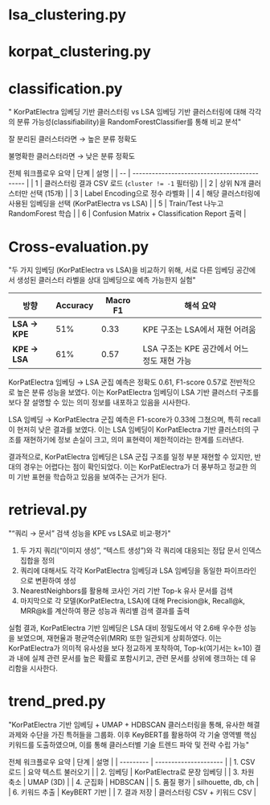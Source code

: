 # lsa_clustering.py


# korpat_clustering.py

# classification.py
" KorPatElectra 임베딩 기반 클러스터링 vs LSA 임베딩 기반 클러스터링에 대해 각각의 분류 가능성(classifiability)을 RandomForestClassifier를 통해 비교 분석"

잘 분리된 클러스터라면 → 높은 분류 정확도

불명확한 클러스터라면 → 낮은 분류 정확도

전체 워크플로우 요약
| 단계 | 설명                                           |
| -- | -------------------------------------------- |
| 1  | 클러스터링 결과 CSV 로드 (`cluster != -1` 필터링)        |
| 2  | 상위 N개 클러스터만 선택 (15개)                         |
| 3  | Label Encoding으로 정수 라벨화                      |
| 4  | 해당 클러스터링에 사용된 임베딩을 선택 (KorPatElectra vs LSA) |
| 5  | Train/Test 나누고 RandomForest 학습               |
| 6  | Confusion Matrix + Classification Report 출력  |

# Cross-evaluation.py
"두 가지 임베딩 (KorPatElectra vs LSA)을 비교하기 위해,
서로 다른 임베딩 공간에서 생성된 클러스터 라벨을 상대 임베딩으로 예측 가능한지 실험"

| 방향            | Accuracy | Macro F1 | 해석 요약                        |
| ------------- | -------- | -------- | ---------------------------- |
| **LSA → KPE** | 51%      | 0.33     | KPE 구조는 LSA에서 재현 어려움         |
| **KPE → LSA** | 61%      | 0.57     | LSA 구조는 KPE 공간에서 어느 정도 재현 가능 |

KorPatElectra 임베딩 → LSA 군집 예측은 정확도 0.61, F1-score 0.57로 전반적으로 높은 분류 성능을 보였다. 이는 KorPatElectra 임베딩이 LSA 기반 클러스터 구조를 보다 잘 설명할 수 있는 의미 정보를 내포하고 있음을 시사한다.

LSA 임베딩 → KorPatElectra 군집 예측은 F1-score가 0.33에 그쳤으며, 특히 recall이 현저히 낮은 결과를 보였다. 이는 LSA 임베딩이 KorPatElectra 기반 클러스터의 구조를 재현하기에 정보 손실이 크고, 의미 표현력이 제한적이라는 한계를 드러낸다.

결과적으로, KorPatElectra 임베딩은 LSA 군집 구조를 일정 부분 재현할 수 있지만, 반대의 경우는 어렵다는 점이 확인되었다. 이는 KorPatElectra가 더 풍부하고 정교한 의미 기반 표현을 학습하고 있음을 보여주는 근거가 된다.

# retrieval.py
"“쿼리 → 문서” 검색 성능을 KPE vs LSA로 비교·평가"
1. 두 가지 쿼리(“이미지 생성”, “텍스트 생성”)와 각 쿼리에 대응되는 정답 문서 인덱스 집합을 정의
2. 쿼리에 대해서도 각각 KorPatElectra 임베딩과 LSA 임베딩을 동일한 파이프라인으로 변환하여 생성
3. NearestNeighbors를 활용해 코사인 거리 기반 Top-k 유사 문서를 검색
4. 마지막으로 각 모델(KorPatElectra, LSA)에 대해 Precision@k, Recall@k, MRR@k를 계산하여 평균 성능과 쿼리별 검색 결과를 출력

실험 결과, KorPatElectra 기반 임베딩은 LSA 대비 정밀도에서 약 2.6배 우수한 성능을 보였으며, 재현율과 평균역순위(MRR) 또한 일관되게 상회하였다. 이는 KorPatElectra가 의미적 유사성을 보다 정교하게 포착하여, Top-k(여기서는 k=10) 결과 내에 실제 관련 문서를 높은 확률로 포함시키고, 관련 문서를 상위에 랭크하는 데 유리함을 시사한다.


# trend_pred.py
"KorPatElectra 기반 임베딩 + UMAP + HDBSCAN 클러스터링을 통해, 유사한 해결 과제와 수단을 가진 특허들을 그룹화. 이후 KeyBERT를 활용하여 각 기술 영역별 핵심 키워드를 도출하였으며, 이를 통해 클러스터별 기술 트렌드 파악 및 전략 수립 가능"

전체 워크플로우 요약
| 단계        | 설명                    |
| --------- | --------------------- |
| 1. CSV 로드 | 요약 텍스트 불러오기           |
| 2. 임베딩    | KorPatElectra로 문장 임베딩 |
| 3. 차원 축소  | UMAP (3D)             |
| 4. 군집화    | HDBSCAN               |
| 5. 품질 평가  | silhouette, db, ch    |
| 6. 키워드 추출 | KeyBERT 기반            |
| 7. 결과 저장  | 클러스터링 CSV + 키워드 CSV   |
